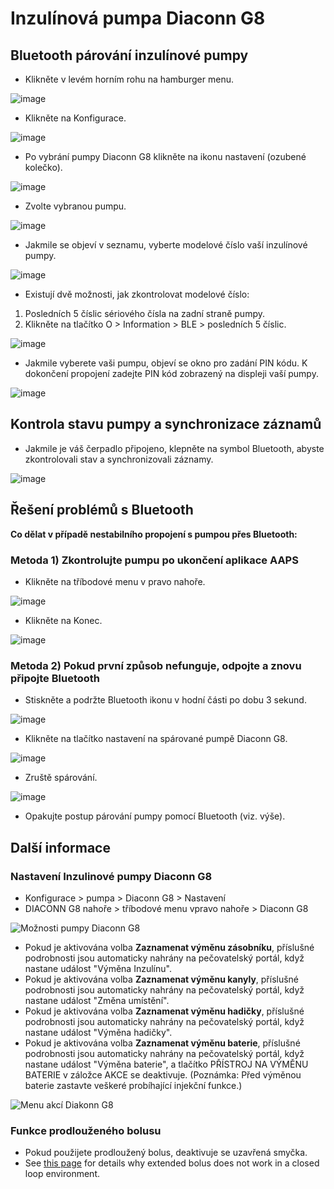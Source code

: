 # Inzulínová pumpa Diaconn G8

## Bluetooth párování inzulínové pumpy

- Klikněte v levém horním rohu na hamburger menu.

![image](../images/DiaconnG8/DiaconnG8_01.jpg)

- Klikněte na Konfigurace.

![image](../images/DiaconnG8/DiaconnG8_02.jpg)

- Po vybrání pumpy Diaconn G8 klikněte na ikonu nastavení (ozubené kolečko).

![image](../images/DiaconnG8/DiaconnG8_03.jpg)

- Zvolte vybranou pumpu.

![image](../images/DiaconnG8/DiaconnG8_04.jpg)

- Jakmile se objeví v seznamu, vyberte modelové číslo vaší inzulínové pumpy.

![image](../images/DiaconnG8/DiaconnG8_05.jpg)

- Existují dvě možnosti, jak zkontrolovat modelové číslo:

1. Posledních 5 číslic sériového čísla na zadní straně pumpy.
2. Klikněte na tlačítko O > Information > BLE > posledních 5 číslic.

![image](../images/DiaconnG8/DiaconnG8_06.jpg)

- Jakmile vyberete vaši pumpu, objeví se okno pro zadání PIN kódu. K dokončení propojení zadejte PIN kód zobrazený na displeji vaší pumpy.

 ![image](../images/DiaconnG8/DiaconnG8_07.jpg)

## Kontrola stavu pumpy a synchronizace záznamů

- Jakmile je váš čerpadlo připojeno, klepněte na symbol Bluetooth, abyste zkontrolovali stav a synchronizovali záznamy.

![image](../images/DiaconnG8/DiaconnG8_08.jpg)

## Řešení problémů s Bluetooth

**Co dělat v případě nestabilního propojení s pumpou přes Bluetooth:**

### Metoda 1) Zkontrolujte pumpu po ukončení aplikace AAPS

- Klikněte na tříbodové menu v pravo nahoře.

![image](../images/DiaconnG8/DiaconnG8_09.jpg)

- Klikněte na Konec.

![image](../images/DiaconnG8/DiaconnG8_10.jpg)

### Metoda 2) Pokud první způsob nefunguje, odpojte a znovu připojte Bluetooth

- Stiskněte a podržte Bluetooth ikonu v hodní části po dobu 3 sekund.

![image](../images/DiaconnG8/DiaconnG8_11.jpg)

- Klikněte na tlačítko nastavení na spárované pumpě Diaconn G8.

![image](../images/DiaconnG8/DiaconnG8_12.jpg)

- Zruště spárování.

![image](../images/DiaconnG8/DiaconnG8_13.jpg)

- Opakujte postup párování pumpy pomocí Bluetooth (viz. výše).

## Další informace

### Nastavení Inzulinové pumpy Diaconn G8

- Konfigurace > pumpa > Diaconn G8 > Nastavení
- DIACONN G8 nahoře > tříbodové menu vpravo nahoře > Diaconn G8

![Možnosti pumpy Diaconn G8](../images/DiaconnG8/DiaconnG8_14.jpg)

- Pokud je aktivována volba **Zaznamenat výměnu zásobníku**, příslušné podrobnosti jsou automaticky nahrány na pečovatelský portál, když nastane událost "Výměna Inzulínu".
- Pokud je aktivována volba **Zaznamenat výměnu kanyly**, příslušné podrobnosti jsou automaticky nahrány na pečovatelský portál, když nastane událost "Změna umístění".
- Pokud je aktivována volba **Zaznamenat výměnu hadičky**, příslušné podrobnosti jsou automaticky nahrány na pečovatelský portál, když nastane událost "Výměna hadičky".
- Pokud je aktivována volba **Zaznamenat výměnu baterie**, příslušné podrobnosti jsou automaticky nahrány na pečovatelský portál, když nastane událost "Výměna baterie", a tlačítko PŘÍSTROJ NA VÝMĚNU BATERIE v záložce AKCE se deaktivuje. (Poznámka: Před výměnou baterie zastavte veškeré probíhající injekční funkce.)

![Menu akcí Diakonn G8](../images/DiaconnG8/DiaconnG8_15.jpg)

### Funkce prodlouženého bolusu

- Pokud použijete prodloužený bolus, deaktivuje se uzavřená smyčka.
- See [this page](#extended-bolus-and-why-they-wont-work-in-closed-loop-environment) for details why extended bolus does not work in a closed loop environment.
